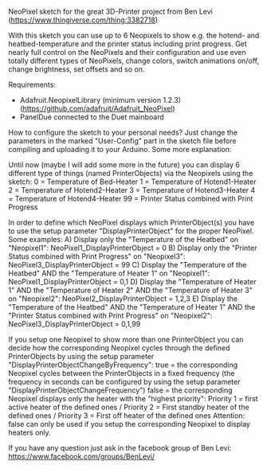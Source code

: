NeoPixel sketch for the great 3D-Printer project from Ben Levi (https://www.thingiverse.com/thing:3382718)

With this sketch you can use up to 6 Neopixels to show e.g. the hotend- and heatbed-temperature and the printer status including print progress.
Get nearly full control on the NeoPixels and their configuration and use even totally different types of NeoPixels, change colors, switch animations on/off, change brightness, set offsets and so on.

Requirements:
- Adafruit.NeopixelLibrary (minimum version 1.2.3) (https://github.com/adafruit/Adafruit_NeoPixel)
- PanelDue connected to the Duet mainboard

How to configure the sketch to your personal needs? 
Just change the parameters in the marked "User-Config" part in the sketch file before compiling and uploading it to your Arduino. Some more explanation:

Until now (maybe I will add some more in the future) you can display 6 different type of things (named PrinterObjects) via the Neopixels using the sketch:
0 = Temperature of Bed-Heater
1 = Temperature of Hotend1-Heater
2 = Temperature of Hotend2-Heater
3 = Temperature of Hotend3-Heater
4 = Temperature of Hotend4-Heater
99 = Printer Status combined with Print Progress

In order to define which NeoPixel displays which PrinterObject(s) you have to use the setup parameter "DisplayPrinterObject" for the proper NeoPixel. Some examples:
A) Display only the "Temperature of the Heatbed" on "Neopixel1":
NeoPixel1_DisplayPrinterObject = 0
B) Display only the "Printer Status combined with Print Progress" on "Neopixel3":
NeoPixel3_DisplayPrinterObject = 99
C) Display the "Temperature of the Heatbed" AND the "Temperature of Heater 1" on "Neopixel1":
NeoPixel1_DisplayPrinterObject = 0,1
D) Display the "Temperature of Heater 1" AND the "Temperature of Heater 2" AND the "Temperature of Heater 3" on "Neopixel2":
NeoPixel2_DisplayPrinterObject = 1,2,3
E) Display the "Temperature of the Heatbed" AND the "Temperature of Heater 1" AND the "Printer Status combined with Print Progress" on "Neopixel2":
NeoPixel3_DisplayPrinterObject = 0,1,99

If you setup one Neopixel to show more than one PrinterObject you can decide how the corresponding Neopixel cycles through the defined PrinterObjects by using the setup parameter "DisplayPrinterObjectChangeByFrequency":
true = the corresponding Neopixel cycles between the PrinterObjects in a fixed frequency (the frequency in seconds can be configured by using the setup parameter "DisplayPrinterObjectChangeFrequency")
false = the corresponding Neopixel displays only the heater with the "highest priority": Priority 1 = first active heater of the defined ones / Priority 2 = First standby heater of the defined ones / Priority 3 = First off heater of the defined ones
Attention: false can only be used if you setup the corresponding Neopixel to display heaters only.

If you have any question just ask in the facebook group of Ben Levi: https://www.facebook.com/groups/BenLevi/
